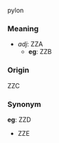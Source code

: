 pylon
### Meaning
+ _adj_: ZZA
    + __eg__: ZZB

### Origin

ZZC

### Synonym

__eg__: ZZD

+ ZZE


